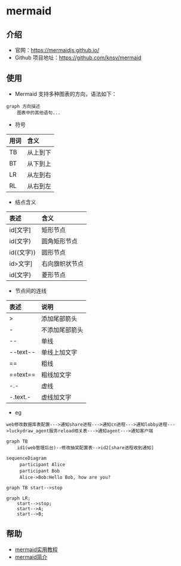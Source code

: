 # mermaid

## 介绍
- 官网：https://mermaidjs.github.io/
- Github 项目地址：https://github.com/knsv/mermaid

## 使用
- Mermaid 支持多种图表的方向，语法如下：
```
graph 方向描述
    图表中的其他语句...
```

- 符号

用词 | 含义
:--  | :--
TB   | 从上到下
BT   | 从下到上
LR   | 从左到右
RL   | 从右到左


- 结点含义

表述       | 含义
:--        | :--
id[文字]    | 矩形节点
id(文字)   | 圆角矩形节点
id((文字)) | 圆形节点
id>文字]   | 右向旗帜状节点
id{文字}   | 菱形节点

- 节点间的连线

表述     | 说明
:--      | :--
>        | 添加尾部箭头
-        | 不添加尾部箭头
--       | 单线
--text-- | 单线上加文字
==       | 粗线
==text== | 粗线加文字
-.-      | 虚线
-.text.- | 虚线加文字

- eg
```
web修改数据库表配置--->通知share进程--->通知cn进程--->通知lobby进程--->luckydraw_agent服务reload相关表--->通知agent--->通知客户端
```

```mermaid
graph TB
    id1(web管理后台)--修改抽奖配置表-->id2[share进程收到通知]
```
```mermaid
sequenceDiagram
　　　participant Alice
　　　participant Bob
　　　Alice->Bob:Hello Bob, how are you?
```

```mermaid
graph TB start-->stop
```


```mermaid
graph LR;
    start-->stop;
    start-->A;
    start-->B;
```

## 帮助
- [mermaid实用教程](https://blog.csdn.net/fenghuizhidao/article/details/79440583)
- [mermaid简介](https://season.blog.csdn.net/article/details/52887045)
